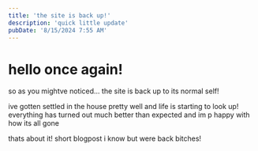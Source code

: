 ```yaml
---
title: 'the site is back up!'
description: 'quick little update'
pubDate: '8/15/2024 7:55 AM'
---
```

# hello once again!
so as you mightve noticed...
the site is back up to its normal self!

ive gotten settled in the house pretty well and life is starting to look up!
everything has turned out much better than expected and im p happy with how its all gone

thats about it!
short blogpost i know but were back bitches!
